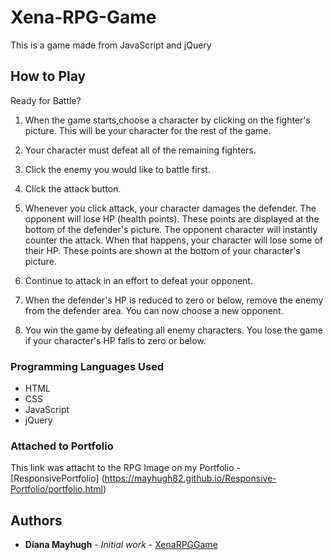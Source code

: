 # Xena-RPG-Game
This is a game made from JavaScript and jQuery

## How to Play

Ready for Battle?

1. When the game starts,choose a character by clicking on the fighter's picture. This will be your character for the rest of the game.

2. Your character must defeat all of the remaining fighters.

3. Click the enemy you would like to battle first.

4. Click the attack button.

5. Whenever you click attack, your character damages the defender. The opponent will lose HP (health points). These points are displayed at the bottom of the defender's picture.
The opponent character will instantly counter the attack. When that happens, your character will lose some of their HP. These points are shown at the bottom of your character's picture.

6. Continue to attack in an effort to defeat your opponent.

7. When the defender's HP is reduced to zero or below, remove the enemy from the defender area. You can now choose a new opponent.

8. You win the game by defeating all enemy characters. You lose the game if your character's HP falls to zero or below.

### Programming Languages Used

* HTML
* CSS
* JavaScript
* jQuery

### Attached to Portfolio

This link was attacht to the RPG Image on my Portfolio - [ResponsivePortfolio] (https://mayhugh82.github.io/Responsive-Portfolio/portfolio.html)

## Authors

* **Diana Mayhugh** - *Initial work* - [XenaRPGGame](https://mayhugh82.github.io/Xena-RPG-Game/)

